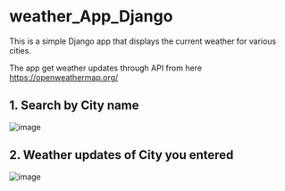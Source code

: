 # weather_App_Django

This is a simple Django app that displays the current weather for various cities.

The app get weather updates through API from here https://openweathermap.org/
## 1. Search by City name

![image](https://user-images.githubusercontent.com/10814039/137619664-e0f7405c-cf6d-453d-9bc5-fc699c71d78c.png)


## 2. Weather updates of City you entered

![image](https://user-images.githubusercontent.com/10814039/137619938-8a1e033b-54bd-48bd-9dc8-a7ed78727096.png)
